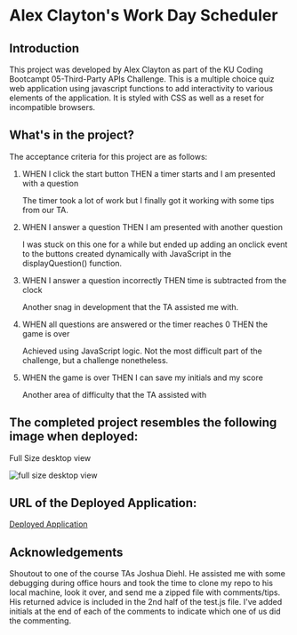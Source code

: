 # Alex Clayton's Work Day Scheduler

## Introduction
This project was developed by Alex Clayton as part of the KU Coding Bootcampt 05-Third-Party APIs Challenge.  This is a multiple choice quiz web application using javascript functions to add interactivity to various elements of the application.  It is styled with CSS as well as a reset for incompatible browsers.

## What's in the project?
The acceptance criteria for this project are as follows:

1.  WHEN I click the start button
    THEN a timer starts and I am presented with a question

    The timer took a lot of work but I finally got it working with some tips from our TA.

2.  WHEN I answer a question
    THEN I am presented with another question

    I was stuck on this one for a while but ended up adding an onclick event to the buttons created dynamically with JavaScript in the displayQuestion() function.

3.  WHEN I answer a question incorrectly
    THEN time is subtracted from the clock

    Another snag in development that the TA assisted me with.

4.  WHEN all questions are answered or the timer reaches 0
    THEN the game is over

    Achieved using JavaScript logic.  Not the most difficult part of the challenge, but a challenge nonetheless.

5.  WHEN the game is over
    THEN I can save my initials and my score

    Another area of difficulty that the TA assisted with
    
## The completed project resembles the following image when deployed:

Full Size desktop view

![full size desktop view](./assets/images/alexclaytonbootcamp.github.io_Module-4-Challenge-Quiz_.png)


## URL of the Deployed Application:

[Deployed Application](https://alexclaytonbootcamp.github.io/Module-4-Challenge-Quiz/)

## Acknowledgements
Shoutout to one of the course TAs Joshua Diehl.  He assisted me with some debugging during office hours and took the time to clone my repo to his local machine, look it over, and send me a zipped file with comments/tips.  His returned advice is included in the 2nd half of the test.js file.  I've added initials at the end of each of the comments to indicate which one of us did the commenting.